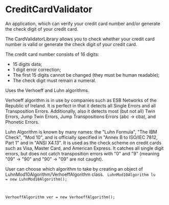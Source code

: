 # CreditCardValidator
An application, which can verify your credit card number and/or generate the check digit of your credit card.  

The CardValidatorLibrary allows you to check whether your credit card number is valid or generate the check digit of your credit card.

The credit card number consists of 16 digits:
* 15 digits data;
* 1 digit error correction;
* The first 15 digits cannot be changed (they must be human readable);
* The check digit must remain a numeral.

Uses the Verhoeff and Luhn algorithms.

Verhoeff algorithm is in use by companies such as ESB Networks of the Republic of Ireland. It is perfect in that it detects all Single Errors and all Transposition Errors. Additionally, also it detects most (but not all) Twin Errors, Jump Twin Errors, Jump Transpositions Errors (abc → cba), and Phonetic Errors.

Luhn Algorithm is known by many names: the "Luhn Formula", "The IBM Check", "Mod 10", and is officially specified in "Annex B to ISO/IEC 7812, Part 1" and in "ANSI X4.13". It is used as the check scheme on credit cards such as Visa, Master Card, and American Express. It catches all single digit errors, but does not catch transposition errors with "0" and "9" (meaning "09" → "90" and "90" → "09" are not caught).

User can choose which algorithm to take by creating an object of LuhnMod10Algorithm/VerhoeffAlgorithm class.
<code>
  LuhnMod10Algorithm lu = new LuhnMod10Algorithm(); 
  
  VerhoeffAlgorithm  ver = new VerhoeffAlgorithm();  
</code>

